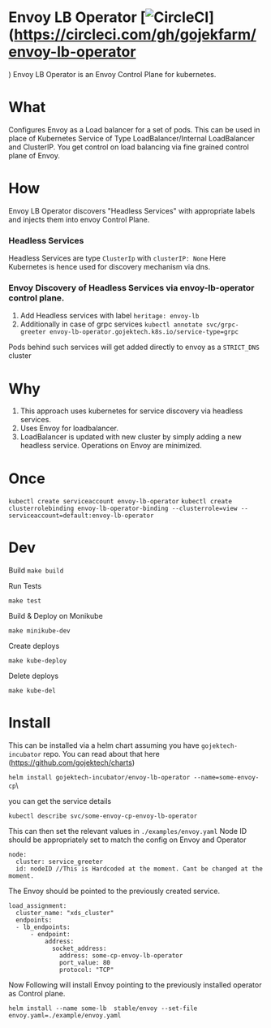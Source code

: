 # Envoy LB Operator  [![CircleCI](https://circleci.com/gh/gojekfarm/envoy-lb-operator.svg?style=svg)](https://circleci.com/gh/gojekfarm/envoy-lb-operator
)
Envoy LB Operator is an Envoy Control Plane for kubernetes.

# What
Configures Envoy as a Load balancer for a set of pods. This can be used in place of Kubernetes Service of Type LoadBalancer/Internal LoadBalancer and ClusterIP.
You get control on load balancing via fine grained control plane of Envoy.

# How
Envoy LB Operator discovers "Headless Services" with appropriate labels and injects them into envoy Control Plane.

### Headless Services
Headless Services are type `ClusterIp` with `clusterIP: None`
Here Kubernetes is hence used for discovery mechanism via dns.

### Envoy Discovery of Headless Services via envoy-lb-operator control plane.
1. Add Headless services with label `heritage: envoy-lb`
2. Additionally in case of grpc services `kubectl annotate svc/grpc-greeter envoy-lb-operator.gojektech.k8s.io/service-type=grpc`

Pods behind such services will get added directly to envoy as a `STRICT_DNS` cluster

# Why

1. This approach uses kubernetes for service discovery via headless services.
2. Uses Envoy for loadbalancer.
3. LoadBalancer is updated with new cluster by simply adding a new headless service. Operations on Envoy are minimized.


# Once
`kubectl create serviceaccount envoy-lb-operator`
`kubectl create clusterrolebinding envoy-lb-operator-binding --clusterrole=view --serviceaccount=default:envoy-lb-operator`

# Dev

Build
`make build`

Run Tests

`make test`

Build & Deploy on Monikube

`make minikube-dev`


Create deploys

`make kube-deploy`

Delete deploys

`make kube-del`

# Install 

This can be installed via a helm chart assuming you have `gojektech-incubator` repo. You can read about that here (https://github.com/gojektech/charts)

`helm install gojektech-incubator/envoy-lb-operator --name=some-envoy-cp`\

you can get the service details

`kubectl describe svc/some-envoy-cp-envoy-lb-operator`

This can then set the relevant values in `./examples/envoy.yaml`
Node ID should be appropriately set to match the config on Envoy and Operator
```
node:
  cluster: service_greeter
  id: nodeID //This is Hardcoded at the moment. Cant be changed at the moment.
```


The Envoy should be pointed to the previously created service.
```
load_assignment:
  cluster_name: "xds_cluster"
  endpoints:
  - lb_endpoints:
      - endpoint:
          address:
            socket_address:
              address: some-cp-envoy-lb-operator
              port_value: 80
              protocol: "TCP"

```
Now Following will install Envoy pointing to the previously installed operator as Control plane.

`helm install --name some-lb  stable/envoy --set-file envoy.yaml=./example/envoy.yaml`


